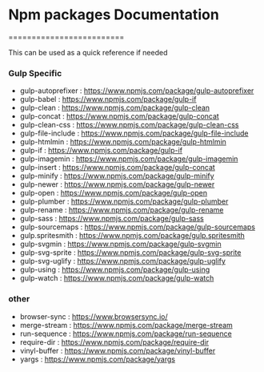 # Npm packages Documentation
=========================

This can be used as a quick reference if needed

### Gulp Specific
- gulp-autoprefixer : https://www.npmjs.com/package/gulp-autoprefixer
- gulp-babel : https://www.npmjs.com/package/gulp-if
- gulp-clean : https://www.npmjs.com/package/gulp-clean
- gulp-concat : https://www.npmjs.com/package/gulp-concat
- gulp-clean-css : https://www.npmjs.com/package/gulp-clean-css
- gulp-file-include : https://www.npmjs.com/package/gulp-file-include
- gulp-htmlmin : https://www.npmjs.com/package/gulp-htmlmin
- gulp-if : https://www.npmjs.com/package/gulp-if
- gulp-imagemin : https://www.npmjs.com/package/gulp-imagemin
- gulp-insert : https://www.npmjs.com/package/gulp-concat
- gulp-minify : https://www.npmjs.com/package/gulp-minify
- gulp-newer : https://www.npmjs.com/package/gulp-newer
- gulp-open : https://www.npmjs.com/package/gulp-open
- gulp-plumber : https://www.npmjs.com/package/gulp-plumber
- gulp-rename : https://www.npmjs.com/package/gulp-rename
- gulp-sass : https://www.npmjs.com/package/gulp-sass
- gulp-sourcemaps : https://www.npmjs.com/package/gulp-sourcemaps
- gulp.spritesmith : https://www.npmjs.com/package/gulp.spritesmith
- gulp-svgmin : https://www.npmjs.com/package/gulp-svgmin
- gulp-svg-sprite : https://www.npmjs.com/package/gulp-svg-sprite
- gulp-svg-uglify : https://www.npmjs.com/package/gulp-uglify
- gulp-using : https://www.npmjs.com/package/gulp-using
- gulp-watch : https://www.npmjs.com/package/gulp-watch

### other
- browser-sync : https://www.browsersync.io/
- merge-stream : https://www.npmjs.com/package/merge-stream
- run-sequence : https://www.npmjs.com/package/run-sequence
- require-dir : https://www.npmjs.com/package/require-dir
- vinyl-buffer : https://www.npmjs.com/package/vinyl-buffer
- yargs : https://www.npmjs.com/package/yargs